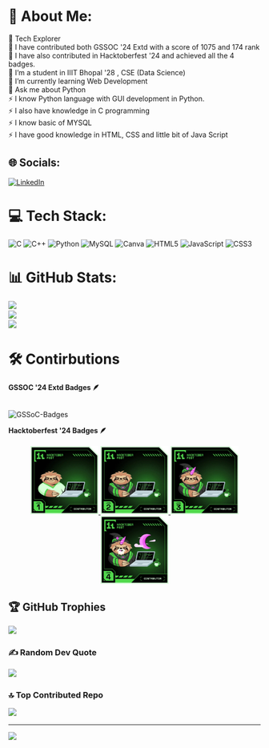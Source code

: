 # 💫 About Me:
🧭 Tech Explorer<br>🎉 I have contributed both GSSOC '24 Extd with a score of 1075 and 174 rank<br>🌟 I have also contributed in Hacktoberfest '24 and achieved all the 4 badges.<br>🔭 I’m a student in IIIT Bhopal '28 , CSE (Data Science)<br>🌱 I’m currently learning Web Development<br>💬 Ask me about Python<br>⚡ I know Python language with GUI development in Python.<br>⚡️ I also have knowledge in C programming<br>⚡️ I know basic of MYSQL<br>⚡️ I have good knowledge in HTML, CSS and little bit of Java Script


## 🌐 Socials:
[![LinkedIn](https://img.shields.io/badge/LinkedIn-%230077B5.svg?logo=linkedin&logoColor=white)](https://linkedin.com/in/JayashisBarua) 

# 💻 Tech Stack:
![C](https://img.shields.io/badge/c-%2300599C.svg?style=for-the-badge&logo=c&logoColor=white) ![C++](https://img.shields.io/badge/c++-%2300599C.svg?style=for-the-badge&logo=c%2B%2B&logoColor=white) ![Python](https://img.shields.io/badge/python-3670A0?style=for-the-badge&logo=python&logoColor=ffdd54) ![MySQL](https://img.shields.io/badge/mysql-4479A1.svg?style=for-the-badge&logo=mysql&logoColor=white) ![Canva](https://img.shields.io/badge/Canva-%2300C4CC.svg?style=for-the-badge&logo=Canva&logoColor=white) ![HTML5](https://img.shields.io/badge/html5-%23E34F26.svg?style=for-the-badge&logo=html5&logoColor=white) ![JavaScript](https://img.shields.io/badge/javascript-%23323330.svg?style=for-the-badge&logo=javascript&logoColor=%23F7DF1E) ![CSS3](https://img.shields.io/badge/css3-%231572B6.svg?style=for-the-badge&logo=css3&logoColor=white)
# 📊 GitHub Stats:
![](https://github-readme-stats.vercel.app/api?username=jayashisbarua&theme=onedark&hide_border=false&include_all_commits=false&count_private=false)<br/>
![](https://github-readme-streak-stats.herokuapp.com/?user=jayashisbarua&theme=onedark&hide_border=false)<br/>
![](https://github-readme-stats.vercel.app/api/top-langs/?username=jayashisbarua&theme=onedark&hide_border=false&include_all_commits=false&count_private=false&layout=compact)

# 🛠️ Contirbutions
<summary><b>GSSOC '24 Extd Badges 🪶</b></summary><br>

![GSSoC-Badges](https://gssoc-dymanic-badges.vercel.app/api/jayashisbarua?year=2024Extd)

<summary><b>Hacktoberfest '24 Badges 🪶</b></summary><br>
<div style='display:flex; align-items:center; gap: 10px;' align='center'><a href="https://www.holopin.io/@jayashisbarua#badges">
  <img src="https://github.com/jayashisbarua/jayashisbarua/blob/main/all%20badges/lvl1.jpeg" width="136px" height="136px" />
  <img src="https://github.com/jayashisbarua/jayashisbarua/blob/main/all%20badges/lvl2.jpeg" width="136px" height="136px" />
  <img src="https://github.com/jayashisbarua/jayashisbarua/blob/main/all%20badges/lvl3.jpeg" width="136px" height="136px" />
  <img src="https://github.com/jayashisbarua/jayashisbarua/blob/main/all%20badges/lvl4.jpeg" width="136px" height="136px" />
</a>
</div>

## 🏆 GitHub Trophies
![](https://github-profile-trophy.vercel.app/?username=jayashisbarua&theme=onedark&no-frame=false&no-bg=true&margin-w=4)

### ✍️ Random Dev Quote
![](https://quotes-github-readme.vercel.app/api?type=vetical&theme=radical)

### 🔝 Top Contributed Repo
![](https://github-contributor-stats.vercel.app/api?username=jayashisbarua&limit=5&theme=onedark&combine_all_yearly_contributions=true)

---
[![](https://visitcount.itsvg.in/api?id=jayashisbarua&icon=0&color=0)](https://visitcount.itsvg.in)

<!-- Proudly created with GPRM ( https://gprm.itsvg.in ) -->
